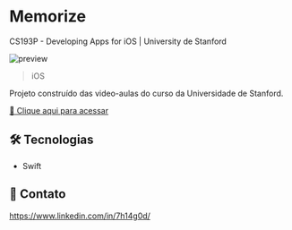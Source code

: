 # Memorize
CS193P - Developing Apps for iOS | University de Stanford


![preview](https://i.imgur.com/kkZGexI.png)

> iOS

Projeto construído das video-aulas do curso da Universidade de Stanford.

[🔗 Clique aqui para acessar](https://cs193p.sites.stanford.edu/)


## 🛠 Tecnologias

- Swift

## 💛 Contato

https://www.linkedin.com/in/7h14g0d/
